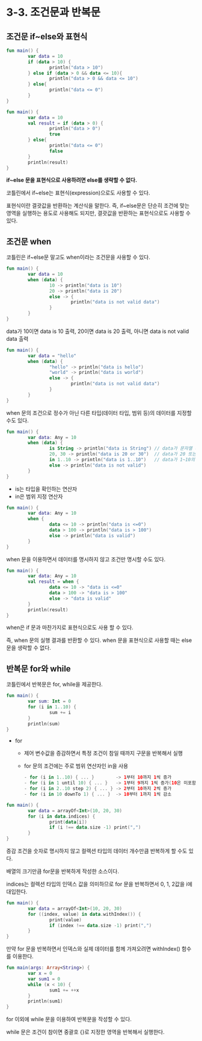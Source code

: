 # 3-3. 조건문과 반복문

## 조건문 if~else와 표현식

```kotlin
fun main() {
		var data = 10
		if (data > 10) {
				println("data > 10")
		} else if (data > 0 && data <= 10){
				println("data > 0 && data <= 10")
		} else{
				println("data <= 0")
		}
}
```

```kotlin
fun main() {
		var data = 10
		val result = if (data > 0) {
				println("data > 0")
				true
		} else{
				println("data <= 0")
				false
		}
		println(result)
}
```

**if~else 문을 표현식으로 사용하려면 else를 생략할 수 없다.**

코틀린에서 if~else는 표현식(expression)으로도 사용할 수 있다.

표현식이란 결괏값을 반환하는 계산식을 말한다. 즉, if~else문은 단순히 조건에 맞는 영역을 실행하는 용도로 사용해도 되지만, 결괏값을 반환하는 표현식으로도 사용할 수 있다.

## 조건문 when

코틀린은 if~else문 말고도 when이라는 조건문을 사용할 수 있다.

```kotlin
fun main() {
		var data = 10
		when (data) {
				10 -> println("data is 10")
				20 -> println("data is 20")
				else -> {
						println("data is not valid data")
				}
		}
}
```

data가 10이면 data is 10 출력, 20이면 data is 20 출력, 아니면 data is not valid data 출력

```kotlin
fun main() {
		var data = "hello"
		when (data) {
				"hello" -> println("data is hello")
				"world" -> println("data is world")
				else -> {
						println("data is not valid data")
				}
		}
}
```

when 문의 조건으로 정수가 아닌 다른 타입(데이터 타입, 범위 등)의 데이터를 지정할 수도 있다.

```kotlin
fun main() {
		var data: Any = 10
		when (data) {
				is String -> println("data is String") // data가 문자열 타입이면
				20, 30 -> println("data is 20 or 30")  // data가 20 또는 30이면
				in 1..10 -> println("data is 1..10")   // data가 1~10의 값이면
				else -> println("data is not valid")
		}
}
```

- is는 타입을 확인하는 연산자
- in은 범위 지정 연산자

```kotlin
fun main() {
		var data: Any = 10
		when {
				data <= 10 -> println("data is <=0")
				data > 100 -> println("data is > 100")
				else -> println("data is valid")
		}
}
```

when 문을 이용하면서 데이터를 명시하지 않고 조건만 명시할 수도 있다.

```kotlin
fun main() {
		var data: Any = 10
		val result = when {
				data <= 10 -> "data is <=0"
				data > 100 -> "data is > 100"
				else -> "data is valid"
		}
		println(result)
}
```

when은 if 문과 마찬가지로 표현식으로도 사용 할 수 있다.

즉, when 문의 실행 결과를 반환할 수 있다. when 문을 표현식으로 사용할 때는 else 문을 생락할 수 없다.

## 반복문 for와 while

코틀린에서 반복문은 for, while을 제공한다.

```kotlin
fun main() {
		var sum: Int = 0
		for (i in 1..10) {
				sum += i
		}
		println(sum)
}
```

- for
    - 제어 변수값을 증감하면서 특정 조건이 참일 때까지 구문을 반복해서 실행
    - for 문의 조건에는 주로 범위 연산자인 in을 사용
        
        ```kotlin
        - for (i in 1..10) { ... }        -> 1부터 10까지 1씩 증가
        - for (i in 1 until 10) { ... }   -> 1부터 9까지 1씩 증가(10은 미포함)
        - for (i in 2..10 step 2) { ... } -> 2부터 10까지 2씩 증가
        - for (i in 10 downTo 1) { ... }  -> 10부터 1까지 1씩 감소
        ```
        

```kotlin
fun main() {
		var data = arrayOf<Int>(10, 20, 30)
		for (i in data.indices) {
				print(data[i])
				if (i !== data.size -1) print(",")
		}
}
```

증감 조건을 숫자로 명시하지 않고 컬렉션 타입의 데이터 개수만큼 반복하게 할 수도 있다.

배열의 크기만큼 for문을 반복하게 작성한 소스이다.

indices는 컬렉션 타입의 인덱스 값을 의미하므로 for 문을 반복하면서 0, 1, 2값을 i에 대입한다.

```kotlin
fun main() {
		var data = arrayOf<Int>(10, 20, 30)
		for ((index, value) in data.withIndex()) {
				print(value)
				if (index !== data.size -1) print(",")
		}
}
```

만약 for 문을 반복하면서 인덱스와 실제 데이터를 함께 가져오려면 withIndex() 함수를 이용한다.

```kotlin
fun main(args: Array<String>) {
		var x = 0
		var sum1 = 0
		while (x < 10) {
				sum1 += ++x
		}
		println(sum1)
}
```

for 이외에 while 문을 이용하여 반복문을 작성할 수 있다.

while 문은 조건이 참이면 중괄호 {}로 지정한 영역을 반복해서 실행한다.